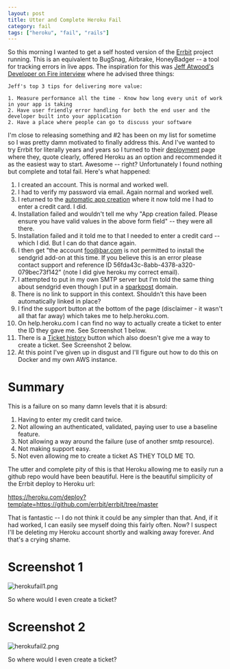 ```yaml
---
layout: post
title: Utter and Complete Heroku Fail
category: fail
tags: ["heroku", "fail", "rails"]
---
```

So this morning I wanted to get a self hosted version of the [Errbit](https://github.com/errbit/errbit) project running.  This is an equivalent to BugSnag, Airbrake, HoneyBadger -- a tool for tracking errors in live apps.  The inspiration for this was [Jeff Atwood's Developer on Fire interview](http://developeronfire.com/podcast/episode-258-jeff-atwood-sharing-the-house) where he advised three things: 

    Jeff's top 3 tips for delivering more value:

    1. Measure performance all the time - Know how long every unit of work in your app is taking
    2. Have user friendly error handling for both the end user and the developer built into your application
    2. Have a place where people can go to discuss your software

I'm close to releasing something and #2 has been on my list for sometime so I was pretty damn motivated to finally address this. And I've wanted to try Errbit for literally years and years so I turned to their [deployment](https://github.com/errbit/errbit/blob/master/docs/deployment/heroku.md) page where they, quote clearly, offered Heroku as an option and recommended it as the easiest way to start.  Awesome -- right?  Unfortunately I found nothing but complete and total fail.  Here's what happened:

1.  I created an account.  This is normal and worked well.
2.  I had to verify my password via email.  Again normal and worked well.
3.  I returned to the [automatic app creation](https://heroku.com/deploy?template=https://github.com/errbit/errbit/tree/master) where it now told me I had to enter a credit card.  I did.
4.  Installation failed and wouldn't tell me why "App creation failed.  Please ensure you have valid values in the above form field" -- they were all there.
5.  Installation failed and it told me to that I needed to enter a credit card -- which I did.  But I can do that dance again.
6.  I then get "the account foo@bar.com is not permitted to install the sendgrid add-on at this time.  If you believe this is an error please contact support and reference ID 56fda43c-8abb-4378-a320-079bec73f142" (note I did give heroku my correct email).
7.  I attempted to put in my own SMTP server but I'm told the same thing about sendgrid even though I put in a [sparkpost](http://www.sparkpost.com) domain.
8.  There is no link to support in this context.  Shouldn't this have been automatically linked in place?
9.  I find the support button at the bottom of the page (disclaimer - it wasn't all that far away) which takes me to help.heroku.com.
10.  On help.heroku.com I can find no way to actually create a ticket to enter the ID they gave me.  See Screenshot 1 below.
11. There is a [Ticket history](https://help.heroku.com/tickets) button which also doesn't give me a way to create a ticket.  See Screenshot 2 below.
12. At this point I've given up in disgust and I'll figure out how to do this on Docker and my own AWS instance.  

# Summary

This is a failure on so many damn levels that it is absurd:

1.  Having to enter my credit card twice.
2.  Not allowing an authenticated, validated, paying user to use a baseline feature.
3.  Not allowing a way around the failure (use of another smtp resource).
4.  Not making support easy.
5.  Not even allowing me to create a ticket AS THEY TOLD ME TO.

The utter and complete pity of this is that Heroku allowing me to easily run a github repo would have been beautiful.  Here is the beautiful simplicity of the Errbit deploy to Heroku url:

  https://heroku.com/deploy?template=https://github.com/errbit/errbit/tree/master
  
That is fantastic -- I do not think it could be any simpler than that.  And, if it had worked, I can easily see myself doing this fairly often.  Now?  I suspect I'll be deleting my Heroku account shortly and walking away forever.  And that's a crying shame.

# Screenshot 1

![herokufail1.png](/blog/assets/herokufail1.png)

So where would I even create a ticket?

# Screenshot 2

![herokufail2.png](/blog/assets/herokufail2.png)

So where would I even create a ticket?
